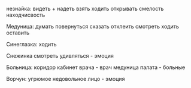 незнайка: 
видеть +
надеть 
взять
ходить
открывать
смелость 
находчисвость

Медуница:
думать
повернуться
сказать
отклеить
смотреть
ходить
оставить 

Синеглазка:
ходить

Снежинка
смотреть
удивляться - эмоция

Больница:
коридор
кабинет врача - врач медуница
палата - больные

Ворчун:
угрюмое недовольное лицо - эмоция


